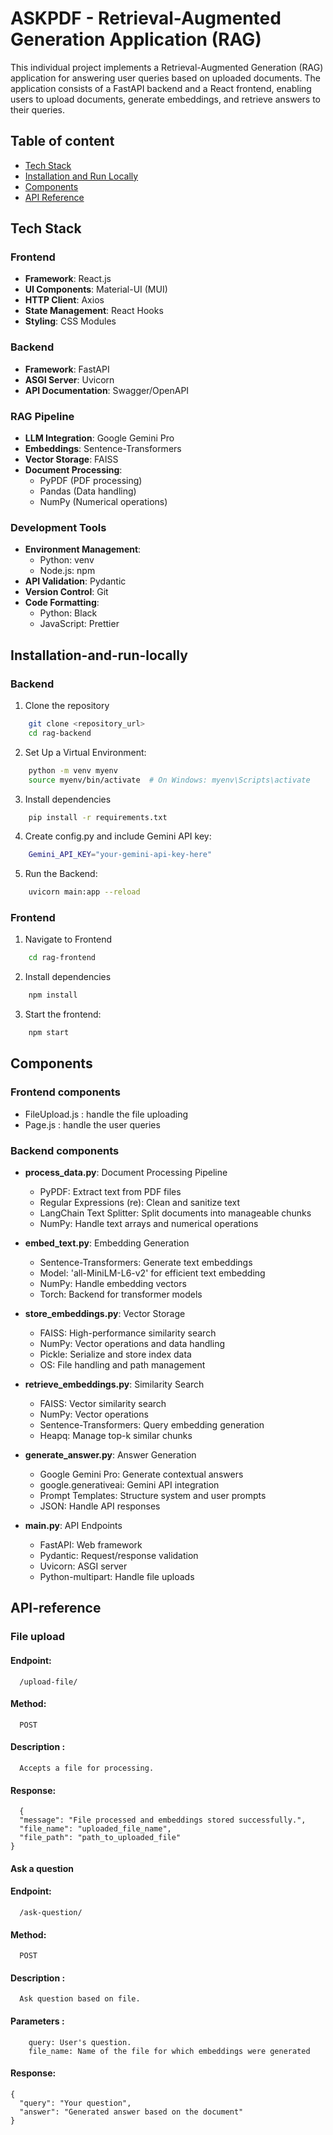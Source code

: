 # ASKPDF - Retrieval-Augmented Generation Application (RAG)

This individual project implements a Retrieval-Augmented Generation (RAG) application for answering user queries based on uploaded documents. The application consists of a FastAPI backend and a React frontend, enabling users to upload documents, generate embeddings, and retrieve answers to their queries.

## Table of content

- [Tech Stack](#tech-stack)
- [Installation and Run Locally](#installation-and-run-locally)
- [Components](#components)
- [API Reference](#API-reference)

## Tech Stack

### Frontend
- **Framework**: React.js
- **UI Components**: Material-UI (MUI)
- **HTTP Client**: Axios
- **State Management**: React Hooks
- **Styling**: CSS Modules

### Backend
- **Framework**: FastAPI
- **ASGI Server**: Uvicorn
- **API Documentation**: Swagger/OpenAPI

### RAG Pipeline
- **LLM Integration**: Google Gemini Pro
- **Embeddings**: Sentence-Transformers
- **Vector Storage**: FAISS
- **Document Processing**: 
  - PyPDF (PDF processing)
  - Pandas (Data handling)
  - NumPy (Numerical operations)

### Development Tools
- **Environment Management**: 
  - Python: venv
  - Node.js: npm
- **API Validation**: Pydantic
- **Version Control**: Git
- **Code Formatting**: 
  - Python: Black
  - JavaScript: Prettier

## Installation-and-run-locally

### Backend

1. Clone the repository
```bash
    git clone <repository_url>
    cd rag-backend
```
2. Set Up a Virtual Environment:
```bash
    python -m venv myenv
    source myenv/bin/activate  # On Windows: myenv\Scripts\activate
```
3. Install dependencies
```bash
    pip install -r requirements.txt
``` 
4. Create config.py and include Gemini API key: 
```bash
    Gemini_API_KEY="your-gemini-api-key-here"
```
5. Run the Backend: 
```bash
    uvicorn main:app --reload
```

### Frontend

1. Navigate to Frontend
```bash
    cd rag-frontend
```
2. Install dependencies
```bash
    npm install
```
3. Start the frontend:
```bash
    npm start
```
## Components

### Frontend components

- FileUpload.js : handle the file uploading
- Page.js : handle the user queries

### Backend components

- **process_data.py**: Document Processing Pipeline
  - PyPDF: Extract text from PDF files
  - Regular Expressions (re): Clean and sanitize text
  - LangChain Text Splitter: Split documents into manageable chunks
  - NumPy: Handle text arrays and numerical operations

- **embed_text.py**: Embedding Generation
  - Sentence-Transformers: Generate text embeddings
  - Model: 'all-MiniLM-L6-v2' for efficient text embedding
  - NumPy: Handle embedding vectors
  - Torch: Backend for transformer models

- **store_embeddings.py**: Vector Storage
  - FAISS: High-performance similarity search
  - NumPy: Vector operations and data handling
  - Pickle: Serialize and store index data
  - OS: File handling and path management

- **retrieve_embeddings.py**: Similarity Search
  - FAISS: Vector similarity search
  - NumPy: Vector operations
  - Sentence-Transformers: Query embedding generation
  - Heapq: Manage top-k similar chunks

- **generate_answer.py**: Answer Generation
  - Google Gemini Pro: Generate contextual answers
  - google.generativeai: Gemini API integration
  - Prompt Templates: Structure system and user prompts
  - JSON: Handle API responses

- **main.py**: API Endpoints
  - FastAPI: Web framework
  - Pydantic: Request/response validation
  - Uvicorn: ASGI server
  - Python-multipart: Handle file uploads

## API-reference

### File upload

#### Endpoint: 
```http
  /upload-file/
```
#### Method:
```http
  POST
```
#### Description : 
```http
  Accepts a file for processing.
```
#### Response:
```http
  {
  "message": "File processed and embeddings stored successfully.",
  "file_name": "uploaded_file_name",
  "file_path": "path_to_uploaded_file"
}
```

#### Ask a question

#### Endpoint: 
```http
  /ask-question/
```
#### Method:
```http
  POST
```
#### Description : 
```http
  Ask question based on file.
```
#### Parameters : 
```http
    query: User's question.
    file_name: Name of the file for which embeddings were generated
```
#### Response:
```http
{
  "query": "Your question",
  "answer": "Generated answer based on the document"
}
```



